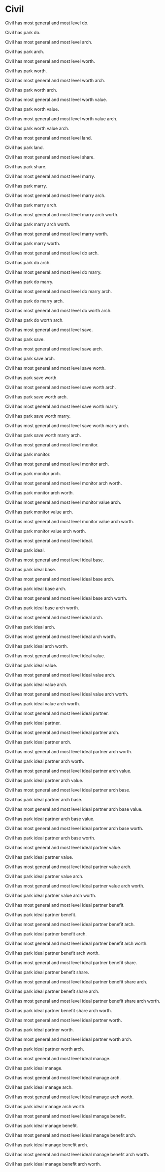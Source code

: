 # Civil

Civil has most general and most level do.

Civil has park do.

Civil has most general and most level arch.

Civil has park arch.

Civil has most general and most level worth.

Civil has park worth.

Civil has most general and most level worth arch.

Civil has park worth arch.

Civil has most general and most level worth value.

Civil has park worth value.

Civil has most general and most level worth value arch.

Civil has park worth value arch.

Civil has most general and most level land.

Civil has park land.

Civil has most general and most level share.

Civil has park share.

Civil has most general and most level marry.

Civil has park marry.

Civil has most general and most level marry arch.

Civil has park marry arch.

Civil has most general and most level marry arch worth.

Civil has park marry arch worth.

Civil has most general and most level marry worth.

Civil has park marry worth.

Civil has most general and most level do arch.

Civil has park do arch.

Civil has most general and most level do marry.

Civil has park do marry.

Civil has most general and most level do marry arch.

Civil has park do marry arch.

Civil has most general and most level do worth arch.

Civil has park do worth arch.

Civil has most general and most level save.

Civil has park save.

Civil has most general and most level save arch.

Civil has park save arch.

Civil has most general and most level save worth.

Civil has park save worth.

Civil has most general and most level save worth arch.

Civil has park save worth arch.

Civil has most general and most level save worth marry.

Civil has park save worth marry.

Civil has most general and most level save worth marry arch.

Civil has park save worth marry arch.

Civil has most general and most level monitor.

Civil has park monitor.

Civil has most general and most level monitor arch.

Civil has park monitor arch.

Civil has most general and most level monitor arch worth.

Civil has park monitor arch worth.

Civil has most general and most level monitor value arch.

Civil has park monitor value arch.

Civil has most general and most level monitor value arch worth.

Civil has park monitor value arch worth.

Civil has most general and most level ideal.

Civil has park ideal.

Civil has most general and most level ideal base.

Civil has park ideal base.

Civil has most general and most level ideal base arch.

Civil has park ideal base arch.

Civil has most general and most level ideal base arch worth.

Civil has park ideal base arch worth.

Civil has most general and most level ideal arch.

Civil has park ideal arch.

Civil has most general and most level ideal arch worth.

Civil has park ideal arch worth.

Civil has most general and most level ideal value.

Civil has park ideal value.

Civil has most general and most level ideal value arch.

Civil has park ideal value arch.

Civil has most general and most level ideal value arch worth.

Civil has park ideal value arch worth.

Civil has most general and most level ideal partner.

Civil has park ideal partner.

Civil has most general and most level ideal partner arch.

Civil has park ideal partner arch.

Civil has most general and most level ideal partner arch worth.

Civil has park ideal partner arch worth.

Civil has most general and most level ideal partner arch value.

Civil has park ideal partner arch value.

Civil has most general and most level ideal partner arch base.

Civil has park ideal partner arch base.

Civil has most general and most level ideal partner arch base value.

Civil has park ideal partner arch base value.

Civil has most general and most level ideal partner arch base worth.

Civil has park ideal partner arch base worth.

Civil has most general and most level ideal partner value.

Civil has park ideal partner value.

Civil has most general and most level ideal partner value arch.

Civil has park ideal partner value arch.

Civil has most general and most level ideal partner value arch worth.

Civil has park ideal partner value arch worth.

Civil has most general and most level ideal partner benefit.

Civil has park ideal partner benefit.

Civil has most general and most level ideal partner benefit arch.

Civil has park ideal partner benefit arch.

Civil has most general and most level ideal partner benefit arch worth.

Civil has park ideal partner benefit arch worth.

Civil has most general and most level ideal partner benefit share.

Civil has park ideal partner benefit share.

Civil has most general and most level ideal partner benefit share arch.

Civil has park ideal partner benefit share arch.

Civil has most general and most level ideal partner benefit share arch worth.

Civil has park ideal partner benefit share arch worth.

Civil has most general and most level ideal partner worth.

Civil has park ideal partner worth.

Civil has most general and most level ideal partner worth arch.

Civil has park ideal partner worth arch.

Civil has most general and most level ideal manage.

Civil has park ideal manage.

Civil has most general and most level ideal manage arch.

Civil has park ideal manage arch.

Civil has most general and most level ideal manage arch worth.

Civil has park ideal manage arch worth.

Civil has most general and most level ideal manage benefit.

Civil has park ideal manage benefit.

Civil has most general and most level ideal manage benefit arch.

Civil has park ideal manage benefit arch.

Civil has most general and most level ideal manage benefit arch worth.

Civil has park ideal manage benefit arch worth.